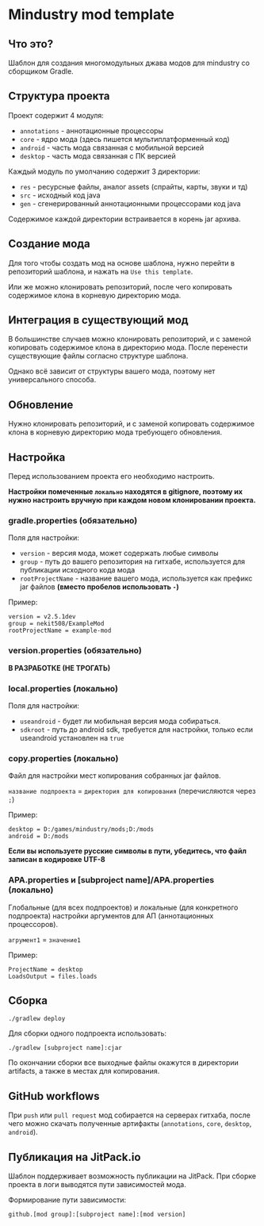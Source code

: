 # Mindustry mod template

## Что это?
Шаблон для создания многомодульных джава модов для mindustry со сборщиком Gradle.

## Структура проекта
Проект содержит 4 модуля:
* `annotations` - аннотационные процессоры
* `core` - ядро мода (здесь пишется мультиплатформенный код)
* `android` - часть мода связанная с мобильной версией
* `desktop` - часть мода связанная с ПК версией

Каждый модуль по умолчанию содержит 3 директории:
* `res` - ресурсные файлы, аналог assets (спрайты, карты, звуки и тд)
* `src` - исходный код java
* `gen` - сгенерированный аннотационными процессорами код java

Содержимое каждой директории встраивается в корень jar архива.

## Создание мода
Для того чтобы создать мод на основе шаблона, нужно перейти в репозиторий шаблона, и нажать на `Use this template`.

Или же можно клонировать репозиторий, после чего копировать содержимое клона в корневую директорию мода.

## Интеграция в существующий мод
В большинстве случаев можно клонировать репозиторий, и с заменой копировать содержимое клона в директорию мода. После перенести существующие файлы согласно структуре шаблона.

Однако всё зависит от структуры вашего мода, поэтому нет универсального способа.

## Обновление
Нужно клонировать репозиторий, и с заменой копировать содержимое клона в корневую директорию мода требующего обновления.

## Настройка
Перед использованием проекта его необходимо настроить.

**Настройки помеченные `локально` находятся в gitignore, поэтому их нужно настроить вручную при каждом новом клонировании проекта.**

### gradle.properties (обязательно)
Поля для настройки:
* `version` - версия мода, может содержать любые символы
* `group` - путь до вашего репозитория на гитхабе, используется для публикации исходного кода мода
* `rootProjectName` - название вашего мода, используется как префикс jar файлов **(вместо пробелов использовать `-`)**

Пример:
```properties
version = v2.5.1dev
group = nekit508/ExampleMod
rootProjectName = example-mod
```

### version.properties (обязательно)
**В РАЗРАБОТКЕ (НЕ ТРОГАТЬ)**

### local.properties (локально)
Поля для настройки:
* `useandroid` - будет ли мобильная версия мода собираться.
* `sdkroot` - путь до android sdk, требуется для настройки, только если useandroid установлен на `true`

### copy.properties (локально)
Файл для настройки мест копирования собранных jar файлов.

`название подпроекта` = `директория для копирования` (перечисляются через `;`)

Пример:
```properties
desktop = D:/games/mindustry/mods;D:/mods
android = D:/mods
```

**Если вы используете русские символы в пути, убедитесь, что файл записан в кодировке UTF-8**

### APA.properties и [subproject name]/APA.properties (локально)
Глобальные (для всех подпроектов) и локальные (для конкретного подпроекта) настройки аргументов для АП (аннотационных процессоров).

`агрумент1` = `значение1`

Пример:
```properties
ProjectName = desktop
LoadsOutput = files.loads
```

## Сборка

```shell
./gradlew deploy
```

Для сборки одного подпроекта использовать:
```shell
./gradlew [subproject name]:cjar
```

По окончании сборки все выходные файлы окажутся в директории artifacts, а также в местах для копирования.

## GitHub workflows

При `push` или `pull request` мод собирается на серверах гитхаба, после чего можно скачать полученные артифакты (`annotations`, `core`, `desktop`, `android`).

## Публикация на JitPack.io

Шаблон поддерживает возможность публикации на JitPack.
При сборке проекта в логи выводятся пути зависимостей мода.

Формирование пути зависимости:

`github.[mod group]:[subproject name]:[mod version]`